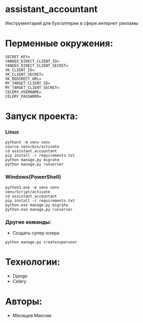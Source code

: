 # assistant_accountant
Инструментарий для бухгалтерии в сфере интернет рекламы

# Перменные окружения:
```
SECRET_KEY=
YANDEX_DIRECT_CLIENT_ID=
YANDEX_DIRECT_CLIENT_SECRET=
VK_CLIENT_ID=
VK_CLIENT_SECRET=
VK_REDIRECT_URL=
MY_TARGET_CLIENT_ID=
MY_TARGET_CLIENT_SECRET=
CELERY_USERNAME=
CELERY_PASSWORD=
```

# Запуск проекта:

### Linux
```
python3 -m venv venv
source venv/bin/activate
cd assistant_accountant
pip install -r requirements.txt
python manage.py migrate
python manage.py runserver
```

### Windows(PowerShell)
```
python3.exe -m venv venv
venv/Script/activate
cd assistant_accountant
pip install -r requirements.txt
python.exe manage.py migrate
python.exe manage.py runserver
```

### Другие команды:
- Создать супер юзера
```
python manage.py createsuperuser
```

# Технологии:

 - Django
 - Celery

# Авторы:

- Мясищев Максим
